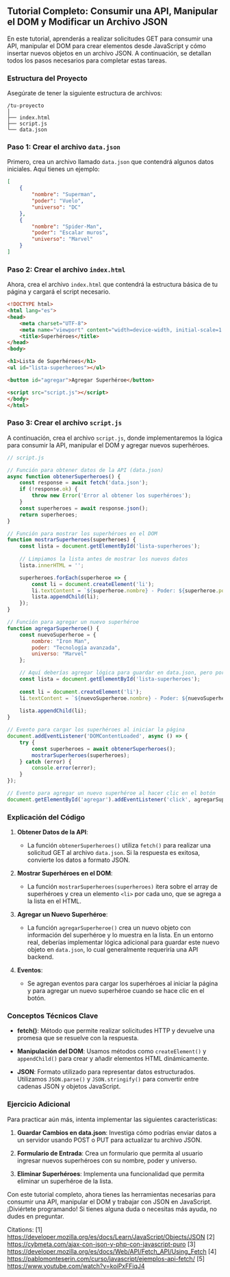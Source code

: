## Tutorial Completo: Consumir una API, Manipular el DOM y Modificar un Archivo JSON

En este tutorial, aprenderás a realizar solicitudes GET para consumir una API, manipular el DOM para crear elementos desde JavaScript y cómo insertar nuevos objetos en un archivo JSON. A continuación, se detallan todos los pasos necesarios para completar estas tareas.

### Estructura del Proyecto

Asegúrate de tener la siguiente estructura de archivos:

```
/tu-proyecto
│
├── index.html
├── script.js
└── data.json
```

### Paso 1: Crear el archivo `data.json`

Primero, crea un archivo llamado `data.json` que contendrá algunos datos iniciales. Aquí tienes un ejemplo:

```json
[
    {
        "nombre": "Superman",
        "poder": "Vuelo",
        "universo": "DC"
    },
    {
        "nombre": "Spider-Man",
        "poder": "Escalar muros",
        "universo": "Marvel"
    }
]
```

### Paso 2: Crear el archivo `index.html`

Ahora, crea el archivo `index.html` que contendrá la estructura básica de tu página y cargará el script necesario.

```html
<!DOCTYPE html>
<html lang="es">
<head>
    <meta charset="UTF-8">
    <meta name="viewport" content="width=device-width, initial-scale=1.0">
    <title>Superhéroes</title>
</head>
<body>

<h1>Lista de Superhéroes</h1>
<ul id="lista-superheroes"></ul>

<button id="agregar">Agregar Superhéroe</button>

<script src="script.js"></script>
</body>
</html>
```

### Paso 3: Crear el archivo `script.js`

A continuación, crea el archivo `script.js`, donde implementaremos la lógica para consumir la API, manipular el DOM y agregar nuevos superhéroes.

```javascript
// script.js

// Función para obtener datos de la API (data.json)
async function obtenerSuperheroes() {
    const response = await fetch('data.json');
    if (!response.ok) {
        throw new Error('Error al obtener los superhéroes');
    }
    const superheroes = await response.json();
    return superheroes;
}

// Función para mostrar los superhéroes en el DOM
function mostrarSuperheroes(superheroes) {
    const lista = document.getElementById('lista-superheroes');
    
    // Limpiamos la lista antes de mostrar los nuevos datos
    lista.innerHTML = '';

    superheroes.forEach(superheroe => {
        const li = document.createElement('li');
        li.textContent = `${superheroe.nombre} - Poder: ${superheroe.poder} - Universo: ${superheroe.universo}`;
        lista.appendChild(li);
    });
}

// Función para agregar un nuevo superhéroe
function agregarSuperheroe() {
    const nuevoSuperheroe = {
        nombre: "Iron Man",
        poder: "Tecnología avanzada",
        universo: "Marvel"
    };

    // Aquí deberías agregar lógica para guardar en data.json, pero por simplicidad solo lo mostramos.
    const lista = document.getElementById('lista-superheroes');
    
    const li = document.createElement('li');
    li.textContent = `${nuevoSuperheroe.nombre} - Poder: ${nuevoSuperheroe.poder} - Universo: ${nuevoSuperheroe.universo}`;
    
    lista.appendChild(li);
}

// Evento para cargar los superhéroes al iniciar la página
document.addEventListener('DOMContentLoaded', async () => {
    try {
        const superheroes = await obtenerSuperheroes();
        mostrarSuperheroes(superheroes);
    } catch (error) {
        console.error(error);
    }
});

// Evento para agregar un nuevo superhéroe al hacer clic en el botón
document.getElementById('agregar').addEventListener('click', agregarSuperheroe);
```

### Explicación del Código

1. **Obtener Datos de la API**:
   - La función `obtenerSuperheroes()` utiliza `fetch()` para realizar una solicitud GET al archivo `data.json`. Si la respuesta es exitosa, convierte los datos a formato JSON.

2. **Mostrar Superhéroes en el DOM**:
   - La función `mostrarSuperheroes(superheroes)` itera sobre el array de superhéroes y crea un elemento `<li>` por cada uno, que se agrega a la lista en el HTML.

3. **Agregar un Nuevo Superhéroe**:
   - La función `agregarSuperheroe()` crea un nuevo objeto con información del superhéroe y lo muestra en la lista. En un entorno real, deberías implementar lógica adicional para guardar este nuevo objeto en `data.json`, lo cual generalmente requeriría una API backend.

4. **Eventos**:
   - Se agregan eventos para cargar los superhéroes al iniciar la página y para agregar un nuevo superhéroe cuando se hace clic en el botón.

### Conceptos Técnicos Clave

- **fetch()**: Método que permite realizar solicitudes HTTP y devuelve una promesa que se resuelve con la respuesta.
  
- **Manipulación del DOM**: Usamos métodos como `createElement()` y `appendChild()` para crear y añadir elementos HTML dinámicamente.

- **JSON**: Formato utilizado para representar datos estructurados. Utilizamos `JSON.parse()` y `JSON.stringify()` para convertir entre cadenas JSON y objetos JavaScript.

### Ejercicio Adicional

Para practicar aún más, intenta implementar las siguientes características:

1. **Guardar Cambios en data.json**: Investiga cómo podrías enviar datos a un servidor usando POST o PUT para actualizar tu archivo JSON.
  
2. **Formulario de Entrada**: Crea un formulario que permita al usuario ingresar nuevos superhéroes con su nombre, poder y universo.

3. **Eliminar Superhéroes**: Implementa una funcionalidad que permita eliminar un superhéroe de la lista.

Con este tutorial completo, ahora tienes las herramientas necesarias para consumir una API, manipular el DOM y trabajar con JSON en JavaScript. ¡Diviértete programando! Si tienes alguna duda o necesitas más ayuda, no dudes en preguntar.

Citations:
[1] https://developer.mozilla.org/es/docs/Learn/JavaScript/Objects/JSON
[2] https://cybmeta.com/ajax-con-json-y-php-con-javascript-puro
[3] https://developer.mozilla.org/es/docs/Web/API/Fetch_API/Using_Fetch
[4] https://pablomonteserin.com/curso/javascript/ejemplos-api-fetch/
[5] https://www.youtube.com/watch?v=koiPxFFiqJ4